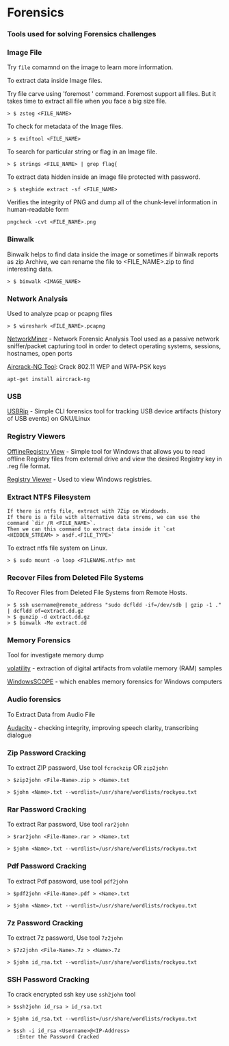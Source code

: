 # Forensics

### Tools used for solving Forensics challenges

### Image File

Try `file` comamnd on the image to learn more information.

To extract data inside Image files.

Try file carve using 'foremost <filename>' command. Foremost support all files. But it takes time to extract all file when you face a big size file.

```
> $ zsteg <FILE_NAME>
```

To check for metadata of the Image files.

```
> $ exiftool <FILE_NAME>
```

To search for particular string or flag in an Image file.

```
> $ strings <FILE_NAME> | grep flag{
```

To extract data hidden inside an image file protected with password.

```
> $ steghide extract -sf <FILE_NAME>
```
Verifies the integrity of PNG and dump all of the chunk-level information in human-readable form
```
pngcheck -cvt <FILE_NAME>.png
```
### Binwalk

Binwalk helps to find data inside the image or sometimes if binwalk reports as zip Archive, we can rename the file to <FILE_NAME>.zip to find interesting data.
```
> $ binwalk <IMAGE_NAME>
```

### Network Analysis

Used to analyze pcap or pcapng files

```
> $ wireshark <FILE_NAME>.pcapng
```
[NetworkMiner](https://www.netresec.com/index.ashx?page=NetworkMiner) -  Network Forensic Analysis Tool used as a passive network sniffer/packet capturing tool in order to detect operating systems, sessions, hostnames, open ports

[Aircrack-NG Tool](https://www.aircrack-ng.org/): Crack 802.11 WEP and WPA-PSK keys
```
apt-get install aircrack-ng
```

### USB

[USBRip](https://github.com/snovvcrash/usbrip) - Simple CLI forensics tool for tracking USB device artifacts (history of USB events) on GNU/Linux

### Registry Viewers

[OfflineRegistry View](https://www.nirsoft.net/utils/offline_registry_view.html) - Simple tool for Windows that allows you to read offline Registry files from external drive and view the desired Registry key in .reg file format.

[Registry Viewer](https://accessdata.com/product-download/registry-viewer-2-0-0) - Used to view Windows registries.

### Extract NTFS Filesystem

```
If there is ntfs file, extract with 7Zip on Windowds. 
If there is a file with alternative data strems, we can use the command `dir /R <FILE_NAME>`.
Then we can this command to extract data inside it `cat <HIDDEN_STREAM> > asdf.<FILE_TYPE>`
```

To extract ntfs file system on Linux.

```
> $ sudo mount -o loop <FILENAME.ntfs> mnt
```

### Recover Files from Deleted File Systems

To Recover Files from Deleted File Systems from Remote Hosts.
```
> $ ssh username@remote_address "sudo dcfldd -if=/dev/sdb | gzip -1 ." | dcfldd of=extract.dd.gz
> $ gunzip -d extract.dd.gz
> $ binwalk -Me extract.dd
```

### Memory Forensics 

Tool for investigate memory dump


[volatility](https://github.com/volatilityfoundation/volatility) - extraction of digital artifacts from volatile memory (RAM) samples

[WindowsSCOPE](http://www.windowsscope.com/) - which enables memory forensics for Windows computers

### Audio forensics

To Extract Data from Audio File 


[Audacity](https://sourceforge.net/projects/audacity/) -  checking integrity, improving speech clarity, transcribing dialogue





### Zip Password Cracking

To extract ZIP password, Use tool `fcrackzip` OR `zip2john`

```
> $zip2john <File-Name>.zip > <Name>.txt

> $john <Name>.txt --wordlist=/usr/share/wordlists/rockyou.txt
```
### Rar Password Cracking 

To extract Rar password, Use tool `rar2john`

```
> $rar2john <File-Name>.rar > <Name>.txt

> $john <Name>.txt --wordlist=/usr/share/wordlists/rockyou.txt

```

### Pdf Password Cracking 

To extract Pdf password, use tool `pdf2john`

```
> $pdf2john <File-Name>.pdf > <Name>.txt

> $john <Name>.txt --wordlist=/usr/share/wordlists/rockyou.txt

```

### 7z Password Cracking

To extract 7z password, Use tool `7z2john`

```
> $7z2john <File-Name>.7z > <Name>.7z

> $john id_rsa.txt --wordlist=/usr/share/wordlists/rockyou.txt

```

### SSH Password Cracking

To crack encrypted ssh key use `ssh2john` tool

```
> $ssh2john id_rsa > id_rsa.txt

> $john id_rsa.txt --wordlist=/usr/share/wordlists/rockyou.txt

> $ssh -i id_rsa <Username>@<IP-Address>
   :Enter the Password Cracked 
```